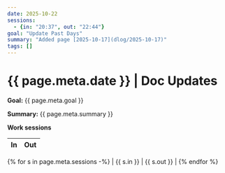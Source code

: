 ```yaml
---
date: 2025-10-22
sessions:
  - {in: "20:37", out: "22:44"}
goal: "Update Past Days"
summary: "Added page [2025-10-17](dlog/2025-10-17)"
tags: []
---
```


# {{ page.meta.date }} | Doc Updates

**Goal:** {{ page.meta.goal }}

**Summary:** {{ page.meta.summary }}

**Work sessions**

| In   | Out  |
|------|------|
{% for s in page.meta.sessions -%}
| {{ s.in }} | {{ s.out }} |
{% endfor %}
